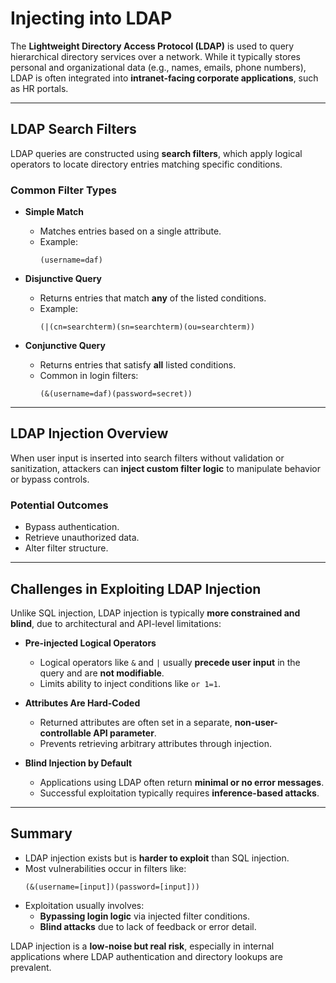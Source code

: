 # Injecting into LDAP

The **Lightweight Directory Access Protocol (LDAP)** is used to query hierarchical directory services over a network. While it typically stores personal and organizational data (e.g., names, emails, phone numbers), LDAP is often integrated into **intranet-facing corporate applications**, such as HR portals.

---

## **LDAP Search Filters**

LDAP queries are constructed using **search filters**, which apply logical operators to locate directory entries matching specific conditions.

### **Common Filter Types**

* **Simple Match**
  * Matches entries based on a single attribute.
  * Example:
    ```ldap
    (username=daf)
    ```

* **Disjunctive Query**
  * Returns entries that match **any** of the listed conditions.
  * Example:
    ```ldap
    (|(cn=searchterm)(sn=searchterm)(ou=searchterm))
    ```

* **Conjunctive Query**
  * Returns entries that satisfy **all** listed conditions.
  * Common in login filters:
    ```ldap
    (&(username=daf)(password=secret))
    ```

---

## **LDAP Injection Overview**

When user input is inserted into search filters without validation or sanitization, attackers can **inject custom filter logic** to manipulate behavior or bypass controls.

### **Potential Outcomes**
* Bypass authentication.
* Retrieve unauthorized data.
* Alter filter structure.

---

## **Challenges in Exploiting LDAP Injection**

Unlike SQL injection, LDAP injection is typically **more constrained and blind**, due to architectural and API-level limitations:

* **Pre-injected Logical Operators**
  * Logical operators like `&` and `|` usually **precede user input** in the query and are **not modifiable**.
  * Limits ability to inject conditions like `or 1=1`.

* **Attributes Are Hard-Coded**
  * Returned attributes are often set in a separate, **non-user-controllable API parameter**.
  * Prevents retrieving arbitrary attributes through injection.

* **Blind Injection by Default**
  * Applications using LDAP often return **minimal or no error messages**.
  * Successful exploitation typically requires **inference-based attacks**.

---

## **Summary**

* LDAP injection exists but is **harder to exploit** than SQL injection.
* Most vulnerabilities occur in filters like:
  ```ldap
  (&(username=[input])(password=[input]))
  ```
* Exploitation usually involves:
  * **Bypassing login logic** via injected filter conditions.
  * **Blind attacks** due to lack of feedback or error detail.

LDAP injection is a **low-noise but real risk**, especially in internal applications where LDAP authentication and directory lookups are prevalent.
